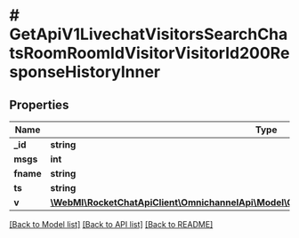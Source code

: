 # # GetApiV1LivechatVisitorsSearchChatsRoomRoomIdVisitorVisitorId200ResponseHistoryInner

## Properties

Name | Type | Description | Notes
------------ | ------------- | ------------- | -------------
**_id** | **string** |  | [optional]
**msgs** | **int** |  | [optional]
**fname** | **string** |  | [optional]
**ts** | **string** |  | [optional]
**v** | [**\WebMI\RocketChatApiClient\OmnichannelApi\Model\GetApiV1LivechatRoom200ResponseRoomV**](GetApiV1LivechatRoom200ResponseRoomV.md) |  | [optional]

[[Back to Model list]](../../README.md#models) [[Back to API list]](../../README.md#endpoints) [[Back to README]](../../README.md)
